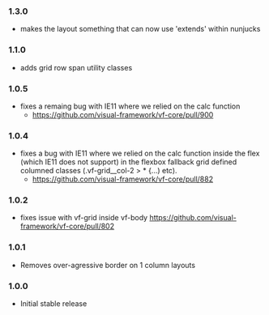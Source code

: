 ### 1.3.0

- makes the layout something that can now use 'extends' within nunjucks

### 1.1.0

- adds grid row span utility classes

### 1.0.5

- fixes a remaing bug with IE11 where we relied on the calc function
  - https://github.com/visual-framework/vf-core/pull/900

### 1.0.4

- fixes a bug with IE11 where we relied on the calc function inside the flex (which IE11 does not support) in the flexbox fallback grid defined columned classes (.vf-grid__col-2 > * {...) etc).
  - https://github.com/visual-framework/vf-core/pull/882

### 1.0.2

- fixes issue with vf-grid inside vf-body https://github.com/visual-framework/vf-core/pull/802

### 1.0.1

- Removes over-agressive border on 1 column layouts

### 1.0.0

- Initial stable release
